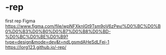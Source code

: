 # -rep
first rep
Figma
https://www.figma.com/file/wpNFXknIGt9Tsm9oV6zPev/%D0%BC%D0%B0%D0%B3%D0%B0%D0%B7%D0%B8%D0%BD-%D0%BC%D0%BE%D0%B9?type=design&mode=dev&t=ndLgsmdAHeSdLFej-1
https://lorg123.github.io/-rep/
